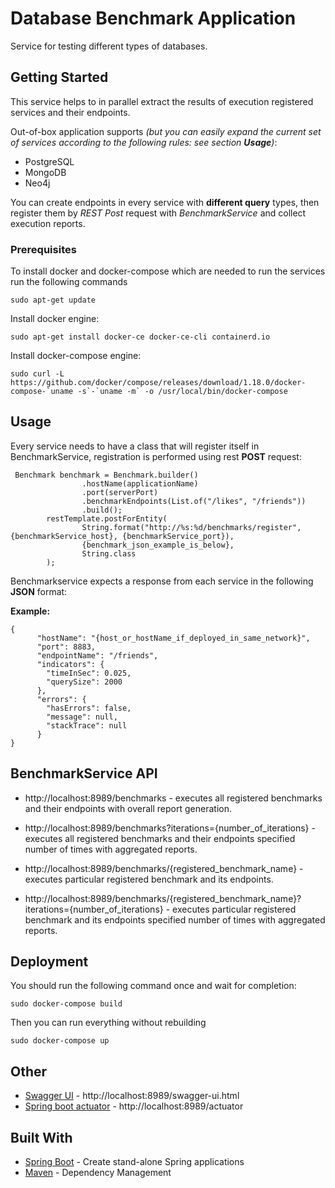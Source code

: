 # Database Benchmark Application

Service for testing different types of databases.

## Getting Started

This service helps to in parallel extract the results of execution registered services and their endpoints.

Out-of-box application supports *(but you can easily expand the current set of services according to the following rules: see section **Usage**)*:

* PostgreSQL
* MongoDB
* Neo4j

You can create endpoints in every service with **different query** types, then register them by *REST Post* request with *BenchmarkService* 
and collect execution reports.

### Prerequisites

To install docker and docker-compose which are needed to run the services run the following commands

```
sudo apt-get update
```
Install docker engine:
```
sudo apt-get install docker-ce docker-ce-cli containerd.io
```
Install docker-compose engine:
```
sudo curl -L https://github.com/docker/compose/releases/download/1.18.0/docker-compose-`uname -s`-`uname -m` -o /usr/local/bin/docker-compose
```
## Usage

Every service needs to have a class that will register itself in BenchmarkService, registration is performed using rest **POST** request:

```
 Benchmark benchmark = Benchmark.builder()
                .hostName(applicationName)
                .port(serverPort)
                .benchmarkEndpoints(List.of("/likes", "/friends"))
                .build();
        restTemplate.postForEntity(
                String.format("http://%s:%d/benchmarks/register", {benchmarkService_host}, {benchmarkService_port}),
                {benchmark_json_example_is_below},
                String.class
        );
```
Benchmarkservice expects a response from each service in the following **JSON** format:  

**Example:**
```
{
      "hostName": "{host_or_hostName_if_deployed_in_same_network}",
      "port": 8883,
      "endpointName": "/friends",
      "indicators": {
        "timeInSec": 0.025,
        "querySize": 2000
      },
      "errors": {
        "hasErrors": false,
        "message": null,
        "stackTrace": null
      }
}
```
## BenchmarkService API

* http://localhost:8989/benchmarks - executes all registered benchmarks and their endpoints with overall report generation.

* http://localhost:8989/benchmarks?iterations={number_of_iterations} - executes all registered benchmarks and their endpoints 
specified number of times with aggregated reports.

* http://localhost:8989/benchmarks/{registered_benchmark_name} - executes particular registered benchmark and its endpoints.

* http://localhost:8989/benchmarks/{registered_benchmark_name}?iterations={number_of_iterations} - executes particular registered benchmark and its endpoints 
specified number of times with aggregated reports.

## Deployment

You should run the following command once and wait for completion:
```
sudo docker-compose build
```
Then you can run everything without rebuilding
```
sudo docker-compose up
```

## Other

* [Swagger UI](https://swagger.io/) - http://localhost:8989/swagger-ui.html
* [Spring boot actuator](https://www.baeldung.com/spring-boot-actuators) - http://localhost:8989/actuator

## Built With

* [Spring Boot](https://spring.io/projects/spring-boot) - Create stand-alone Spring applications
* [Maven](https://maven.apache.org/) - Dependency Management
